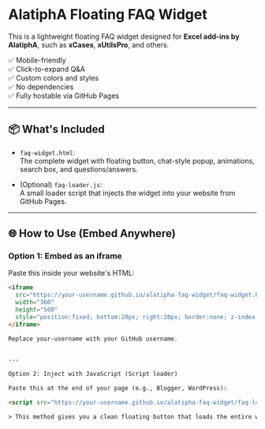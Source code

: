 # AlatiphA Floating FAQ Widget

This is a lightweight floating FAQ widget designed for **Excel add-ins by AlatiphA**, such as **xCases**, **xUtilsPro**, and others.

✅ Mobile-friendly  
✅ Click-to-expand Q&A  
✅ Custom colors and styles  
✅ No dependencies  
✅ Fully hostable via GitHub Pages

---

## 📦 What's Included

- `faq-widget.html`:  
  The complete widget with floating button, chat-style popup, animations, search box, and questions/answers.

- (Optional) `faq-loader.js`:  
  A small loader script that injects the widget into your website from GitHub Pages.

---

## 🌐 How to Use (Embed Anywhere)

### Option 1: Embed as an iframe

Paste this inside your website's HTML:

```html
<iframe 
  src="https://your-username.github.io/alatipha-faq-widget/faq-widget.html"
  width="360" 
  height="500"
  style="position:fixed; bottom:20px; right:20px; border:none; z-index:99999; border-radius:12px;">
</iframe>

Replace your-username with your GitHub username.


---

Option 2: Inject with JavaScript (Script loader)

Paste this at the end of your page (e.g., Blogger, WordPress):

<script src="https://your-username.github.io/alatipha-faq-widget/faq-loader.js"></script>

> This method gives you a clean floating button that loads the entire widget from GitHub Pages.
